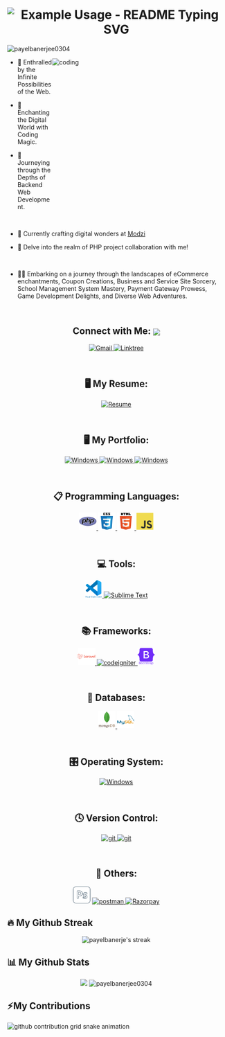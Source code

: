 <h1 align="center"><img src="https://readme-typing-svg.demolab.com/?lines=Hi+👋+I'm+Payel+Banerjee+👩‍💼!;A+Passionate+Web+developer+from+India!!&font=Fira%20Code&center=true&width=480&height=60&duration=4000&pause=1000" alt="Example Usage - README Typing SVG"></h1>

<p align="left"> <img src="https://komarev.com/ghpvc/?username=payelbanerjee0304&label=Profile%20views&color=0e75b6&style=flat" alt="payelbanerjee0304" /> </p>

<img
  align="right"
  alt="coding"
  width="400"
  height="370"
  src="https://camo.githubusercontent.com/3d9ef72111f57a8c333f2d42a3cf14280024312c295f4b343cbc0da59005a9e0/68747470733a2f2f63646e2e6472696262626c652e636f6d2f75736572732f3333313236352f73637265656e73686f74732f323534323538372f676162692d642e676966"
/>

- 👀 Enthralled by the Infinite Possibilities of the Web.
- 📄 Enchanting the Digital World with Coding Magic.
- 🌱 Journeying through the Depths of Backend Web Development.
  
  <br>
  
-  🔭 Currently crafting digital wonders at [Modzi](Modzi.in)
-  💬 Delve into the realm of PHP project collaboration with me!
  <br>

-   👨‍💻 Embarking on a journey through the landscapes of eCommerce enchantments, Coupon Creations, Business and Service Site Sorcery, School Management System Mastery, Payment Gateway Prowess, Game Development Delights, and Diverse Web Adventures.

<br>
  
<h2 align="center">Connect with Me:
<img align="center" src="https://raw.githubusercontent.com/rajput2107/rajput2107/master/Assets/Handshake.gif" height="23px" /></h2>
<p align="center">
<a href="mailto:payelbanerjee9319@gmail.com">
    <img src="https://img.shields.io/badge/Gmail-D14836?style=for-the-badge&logo=gmail&logoColor=white" alt="Gmail" />
</a>
<a href="https://linktr.ee/payelbanerjee">
    <img src="https://img.shields.io/badge/linktree-1de9b6?style=for-the-badge&logo=linktree&logoColor=white" alt="Linktree" />
</a>
</p>
<br>

<h2 align="center"> 🖥️ My Resume: </h2>
<p align="center">
<a href="https://drive.google.com/file/d/1pdBG5fQFT1rToqp11f4uzSTBB6kphCMp/view?usp=sharing">
    <img src="https://img.shields.io/badge/drive-%23000000.svg?style=for-the-badge&logo=firefox&logoColor=#FF7139" alt="Resume" />
</a>
</p>
<br>
<h2 align="center"> 🖥️ My Portfolio: </h2>
<p align="center">
<a href="https://payelbanerjeeportfolio.netlify.app/">
    <img src="https://img.shields.io/badge/Netlify-282828?style=for-the-badge&logo=netlify&logoColor=green" alt="Windows" />
</a>
<a href="https://payelbanerjeeportfolio.vercel.app/">
    <img src="https://img.shields.io/badge/Vercel-fff?style=for-the-badge&logo=vercel&logoColor=black" alt="Windows" />
</a>
<a href="https://payelbanerjeeportfolio.onrender.com/">
    <img src="https://img.shields.io/badge/Render-000?style=for-the-badge&logo=render&logoColor=blue" alt="Windows" />
</a>
</p>
<br>
<h2 align="center">📋 Programming Languages:</h2>
<p align="center">
  <a href="https://www.php.net" target="_blank" rel="noreferrer"> <img src="https://raw.githubusercontent.com/devicons/devicon/master/icons/php/php-original.svg" alt="php" width="40" height="40"/> </a>
  <a href="https://www.w3schools.com/css/" target="_blank" rel="noreferrer"> <img src="https://raw.githubusercontent.com/devicons/devicon/master/icons/css3/css3-original-wordmark.svg" alt="css3" width="40" height="40"/> </a>  <a href="https://www.w3.org/html/" target="_blank" rel="noreferrer"> <img src="https://raw.githubusercontent.com/devicons/devicon/master/icons/html5/html5-original-wordmark.svg" alt="html5" width="40" height="40"/> </a> <a href="https://developer.mozilla.org/en-US/docs/Web/JavaScript" target="_blank" rel="noreferrer"> <img src="https://raw.githubusercontent.com/devicons/devicon/master/icons/javascript/javascript-original.svg" alt="javascript" width="40" height="40"/> </a> 
</p>
<br>
<h2 align="center">💻 Tools:</h2>
<p align="center">
  <a href="https://code.visualstudio.com/" target="_blank" rel="noreferrer">
    <img src="https://raw.githubusercontent.com/devicons/devicon/master/icons/vscode/vscode-original-wordmark.svg" alt="vscode" width="40" height="40"/>
</a>

<a href="https://www.sublimetext.com/" target="_blank" rel="noreferrer">
    <img src="https://img.shields.io/badge/Sublime%20Text-%23575757?style=for-the-badge&logo=sublime-text&logoColor=important" alt="Sublime Text" />
</a>
</p>
<br>
<h2 align="center">📚 Frameworks:</h2>
<p align="center">
  <a href="https://laravel.com/" target="_blank" rel="noreferrer"> <img src="https://raw.githubusercontent.com/devicons/devicon/master/icons/laravel/laravel-original-wordmark.svg" alt="laravel" width="40" height="40"/> </a>
  <a href="https://codeigniter.com" target="_blank" rel="noreferrer"> <img src="https://cdn.worldvectorlogo.com/logos/codeigniter.svg" alt="codeigniter" width="40" height="40"/> </a>
  <a href="https://getbootstrap.com" target="_blank" rel="noreferrer"> <img src="https://raw.githubusercontent.com/devicons/devicon/master/icons/bootstrap/bootstrap-plain-wordmark.svg" alt="bootstrap" width="40" height="40"/> </a></p>
  <br>
<h2 align="center">💾 Databases:</h2>
<p align="center">
  <a href="https://www.mongodb.com/" target="_blank" rel="noreferrer"> <img src="https://raw.githubusercontent.com/devicons/devicon/master/icons/mongodb/mongodb-original-wordmark.svg" alt="mongodb" width="40" height="40"/> </a> 
  <a href="https://www.mysql.com/" target="_blank" rel="noreferrer"> <img src="https://raw.githubusercontent.com/devicons/devicon/master/icons/mysql/mysql-original-wordmark.svg" alt="mysql" width="40" height="40"/> </a>
</p>
<br>
<h2 align="center">🎛️ Operating System:</h2>
<p align="center">
  <a href="https://www.microsoft.com/en-us/windows">
    <img src="https://img.shields.io/badge/Windows-0078D6?style=for-the-badge&logo=windows&logoColor=white" alt="Windows" />
</a>
</p>
<br>
<h2 align="center">🕓 Version Control:</h2>
<p align="center">
  <a href="https://git-scm.com/" target="_blank" rel="noreferrer"> <img src="https://www.vectorlogo.zone/logos/git-scm/git-scm-icon.svg" alt="git" width="40" height="40"/> </a>
  <a href="https://github.com/" target="_blank" rel="noreferrer"> <img src="https://www.vectorlogo.zone/logos/github/github-icon.svg" alt="git" width="40" height="40"/> </a>
</p>
<br>
<h2 align="center">🥅 Others:</h2>
<p align="center">
  <a href="https://www.photoshop.com/en" target="_blank" rel="noreferrer"> <img src="https://raw.githubusercontent.com/devicons/devicon/master/icons/photoshop/photoshop-line.svg" alt="photoshop" width="40" height="40"/></a>
  <a href="https://postman.com" target="_blank" rel="noreferrer"> <img src="https://www.vectorlogo.zone/logos/getpostman/getpostman-icon.svg" alt="postman" width="40" height="40"/> </a>
  <a href="https://razorpay.com/" target="_blank" rel="noreferrer">
    <img src="https://img.shields.io/badge/Razorpay-0C2451.svg?style=for-the-badge&logo=Razorpay&logoColor=white" alt="Razorpay" />
</a>
</p>

## 🔥 My Github Streak

<p align="center">
    <img title="My Github Streak Check" alt="payelbanerje's streak" src="https://github-readme-streak-stats.herokuapp.com/?user=payelbanerjee0304&theme=black-ice&stroke=0000&background=060A0C0"/>
</p>
   
 ## 📊 My Github Stats

<p align="center">
  <img height=170 src="https://github-readme-stats.vercel.app/api?username=payelbanerjee0304&theme=dark&rank_icon=github&show_icons=true&include_all_commits=true&hide=stars" />
  <img height=170 src="https://github-readme-stats.vercel.app/api/top-langs?username=payelbanerjee0304&show_icons=true&locale=en&layout=compact&theme=dark"
    alt="payelbanerjee0304" />
</p>

<h2>⚡️My Contributions</h2>
<picture>
  <source
    media="(prefers-color-scheme: dark)"
    srcset="https://raw.githubusercontent.com/platane/snk/output/github-contribution-grid-snake-dark.svg"
  />
  <source
    media="(prefers-color-scheme: light)"
    srcset="https://raw.githubusercontent.com/platane/snk/output/github-contribution-grid-snake.svg"
  />
  <img
    alt="github contribution grid snake animation"
    src="https://raw.githubusercontent.com/platane/snk/output/github-contribution-grid-snake.svg"
  />
